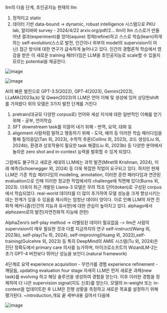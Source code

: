 llm의 다음 단계, 초인공지능
현재의 llm
1. 정적이고 static
2. 데이터 기반 data-bound
-> dynamic, robust intelligence 시스템으로
PKU lab, 알리바바 survey - 2024/4/22
arxiv.org/pdf/2…
llm이 llm 스스로가 만들어낸 결과(experiment)를 얻어(aquire) 정제(refine)하고 스스로 학습(learn)하게 하는 self-evolution(스스로 발전, 인간이나 외부의 model의 supervision이 아닌) 접근 방식에 대한 연구가 급속하게 늘어나고 있다. 인간의 경험론적 학습에서 영감을 받은 이 새로운 training 패러다임은 LLM을 초인공지능로 scale할 수 있을지 모르는 potential을 제공한다.

![image](https://github.com/jinuk0211/llm_project/assets/150532431/e7382484-c3a5-4f16-b377-6944d333df6f)

![image](https://github.com/jinuk0211/llm_project/assets/150532431/5952880a-acf4-4f33-a903-416704675931)


AI의 빠른 발전으로 GPT-3.5(2022), GPT-4(2023), Gemini(2023), LLaMA(2023a,b) 및 Qwen(2023)의 LLM은 언어 이해 및 생성에 있어 상당한shift를 가져왔다
위의 모델은 3가지 발전 단계를 거친다
1. pretrain(대규모 다양한 corpus로)
언어와 세상 지식에 대한 일반적인 이해를 얻기 위해 - 공부, 언어학습
2. SFT
downstream task를 이끌어 내기 위해 - 번역, 요약, 대화 등
3. alignment
사람처럼 말하고 행동하기 위해 - 도덕, 예의 등
이러한 학습 패러다임을 통해 질의응답(Tan 외, 2023), 수학적 추론(Collins 외, 2023), 코드 생성(Liu 외, 2024b), 환경과 상호작용이 필요한 task 해결(Liu 외, 2023b) 등 다양한 분야에서 놀라운 zero shot and in-context 능력을 발휘할 수 있게 되었다.


그럼에도 불구하고 새로운 세대의 LLM에는 과학 발견(Miret와 Krishnan, 2024), 미래 예측(Schoenegger 외, 2024) 등 더욱 복잡한 작업이 요구되고 있다.
하지만 현재 LLM은 기존 학습 패러다임의 modeling, annotation, 이러한 훈련 패러다임과 연관된 evaluation으로 인해 이러한 정교한 작업에서의 challenge에 직면해 있다(Burns 외, 2023).
더욱이 최근 개발된 Llama-3 모델은 무려 15조 단어(token)로 구성된 corpus에서 학습되었다. real-world 데이터를 더 많이 추가하여 모델 성능을 크게 향상시키는 데는 한계가 있을 수 있음을 제시하는 엄청난 데이터 양이다.
이로 인해 LLM의 자연 진화적 메커니즘(인간의 지능과 유사한)에 대한 관심이 높아지고 있다. alphago에서 alphozero로의 발전(자연친화적 지능에 관한)



AlphaZero’s self-play method -> 라벨링된 데이터 필요없음 -> llm은 사람의 supervision이 매우 필요한 것과 다름
지금까지의 연구
self-instruct(Wang 외, 2023b), self-play(Tu 외, 2024), self-improving(Huang 외, 2022),self-training(Gulcehre 외, 2023) 등
특히 DeepMind의 AMIE 시스템(Tu 외, 2024)은 진단 정확도에서 primary care 의사를 능가하며, 마이크로소프트의 WizardLM-2는 초기 GPT-4 버전보다 뛰어난 성능을 보인다.(natural framework)



4단계로 요약
experience acquisition - 무언가를 경험
experience refinement - 깨달음,
updating
evaluation
four stage 자세히
LLM은 먼저 새로운 과제(new task)를 evolving 하고 해당 솔루션을 생성하여 경험을 얻는다. 이후 이러한 경험을 정제하여 더 나은 supervision signal(지도 신호)를 얻는다. 모델의 in-weight 또는 in-context을 업데이트한 후 LLM은 진행 상황을 측정하고 새로운 목표를 설정하기 위해 평가된다.
~introduction,개요 끝 세부내용 길어서 다음에

![image](https://github.com/jinuk0211/llm_project/assets/150532431/999c8f98-d9a8-44d9-b0e4-4aab4482a322)
